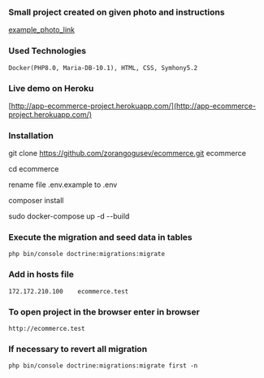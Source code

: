 ### Small project created on given photo and instructions
[example_photo_link](https://github.com/zorangogusev/ecommerce/blob/master/example-image.png)

### Used Technologies
    
    Docker(PHP8.0, Maria-DB-10.1), HTML, CSS, Symhony5.2

### Live demo on Heroku
[http://app-ecommerce-project.herokuapp.com/](http://app-ecommerce-project.herokuapp.com/)

### Installation

git clone https://github.com/zorangogusev/ecommerce.git ecommerce

cd ecommerce

rename file .env.example to .env

composer install

sudo docker-compose up -d --build

### Execute the migration and seed data in tables

    php bin/console doctrine:migrations:migrate

### Add in hosts file

    172.172.210.100    ecommerce.test

### To open project in the browser enter in browser 

    http://ecommerce.test

### If necessary to revert all migration

    php bin/console doctrine:migrations:migrate first -n

